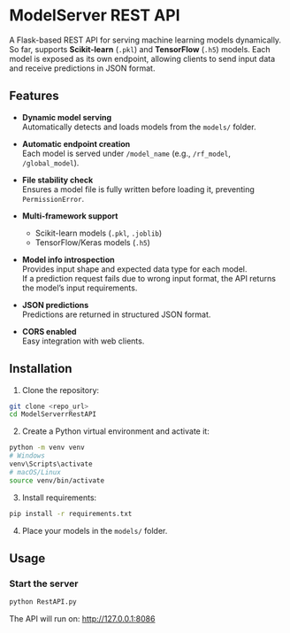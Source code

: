 # ModelServer REST API

A Flask-based REST API for serving machine learning models dynamically. So far, supports **Scikit-learn** (`.pkl`) and **TensorFlow** (`.h5`) models. Each model is exposed as its own endpoint, allowing clients to send input data and receive predictions in JSON format.



## Features

- **Dynamic model serving**  
  Automatically detects and loads models from the `models/` folder.

- **Automatic endpoint creation**  
  Each model is served under `/model_name` (e.g., `/rf_model`, `/global_model`).

- **File stability check**  
  Ensures a model file is fully written before loading it, preventing `PermissionError`.

- **Multi-framework support**  
  - Scikit-learn models (`.pkl`, `.joblib`)
  - TensorFlow/Keras models (`.h5`)

- **Model info introspection**  
  Provides input shape and expected data type for each model.  
  If a prediction request fails due to wrong input format, the API returns the model’s input requirements.

- **JSON predictions**  
  Predictions are returned in structured JSON format.

- **CORS enabled**  
  Easy integration with web clients.



## Installation

1. Clone the repository:
```bash
git clone <repo_url>
cd ModelServerrRestAPI
```

2. Create a Python virtual environment and activate it:
```bash
python -m venv venv
# Windows
venv\Scripts\activate
# macOS/Linux
source venv/bin/activate
```

3. Install requirements:
```bash
pip install -r requirements.txt
```

4. Place your models in the `models/` folder.



## Usage
### Start the server
```bash
python RestAPI.py
```
The API will run on:
http://127.0.0.1:8086


